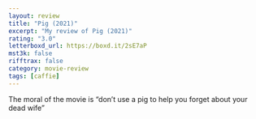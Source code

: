 ```yaml
---
layout: review
title: "Pig (2021)"
excerpt: "My review of Pig (2021)"
rating: "3.0"
letterboxd_url: https://boxd.it/2sE7aP
mst3k: false
rifftrax: false
category: movie-review
tags: [caffie]
---
```


The moral of the movie is “don’t use a pig to help you forget about your dead wife”
